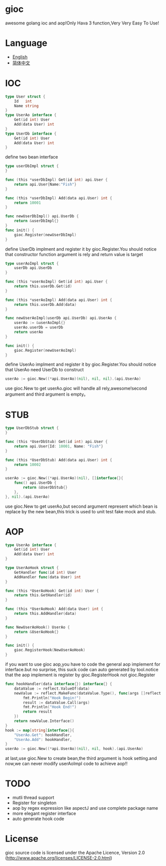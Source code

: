 # gioc

awesome golang ioc and aop!Only Hava 3 function,Very Very Easy To Use!

# Language

* [English](https://github.com/fishedee/gioc/blob/master/README.md)
* [简体中文](https://github.com/fishedee/gioc/blob/master/README_zh_cn.md)

# IOC

```go
type User struct {
	Id   int
	Name string
}
type UserAo interface {
	Get(id int) User
	Add(data User) int
}
type UserDb interface {
	Get(id int) User
	Add(data User) int
}
```

define two bean interface

```go
type userDbImpl struct {
}

func (this *userDbImpl) Get(id int) api.User {
	return api.User{Name:"Fish"}
}

func (this *userDbImpl) Add(data api.User) int {
	return 10001
}

func newUserDbImpl() api.UserDb {
	return &userDbImpl{}
}
func init() {
	gioc.Register(newUserDbImpl)
}
```

define UserDb implment and register it by gioc.Register.You should notice that constructor function argument is rely and return value is target

```go
type userAoImpl struct {
	userDb api.UserDb
}

func (this *userAoImpl) Get(id int) api.User {
	return this.userDb.Get(id)
}

func (this *userAoImpl) Add(data api.User) int {
	return this.userDb.Add(data)
}

func newUserAoImpl(userDb api.UserDb) api.UserAo {
	userAo := &userAoImpl{}
	userAo.userDb = userDb
	return userAo
}

func init() {
	gioc.Register(newUserAoImpl)
}
```

define UserAo implment and register it by gioc.Register.You should notice that UserAo need UserDb to construct

```go
userAo := gioc.New((*api.UserAo)(nil), nil, nil).(api.UserAo)
```

use gioc.New to get userAo.gioc will handle all rely,awesome!second argument and third argument is empty。

# STUB

```go
type UserDbStub struct {
}

func (this *UserDbStub) Get(id int) api.User {
	return api.User{Id: 10001, Name: "Fish"}
}

func (this *UserDbStub) Add(data api.User) int {
	return 10002
}

userAo := gioc.New((*api.UserAo)(nil), []interface{}{
	func() api.UserDb {
		return &UserDbStub{}
	},
}, nil).(api.UserAo)
```

use gioc.New to get userAo,but second argument represent which bean is replace by the new bean,this trick is used to unit test fake mock and stub.

# AOP

```go
type UserAo interface {
	Get(id int) User
	Add(data User) int
}

type UserAoHook struct {
	GetHandler func(id int) User
	AddHandler func(data User) int
}

func (this *UserAoHook) Get(id int) User {
	return this.GetHandler(id)
}

func (this *UserAoHook) Add(data User) int {
	return this.AddHandler(data)
}

func NewUserAoHook() UserAo {
	return &UserAoHook{}
}

func init() {
	gioc.RegisterHook(NewUserAoHook)
}
```

if you want to use gioc aop,you have to code the general aop implement for interface.but no surprise, this suck code can auto generated by tool.notice that the aop implement is register by gioc.RegisterHook not gioc.Register

```go
func hookHandler(data interface{}) interface{} {
	dataValue := reflect.ValueOf(data)
	newValue := reflect.MakeFunc(dataValue.Type(), func(args []reflect.Value) []reflect.Value {
		fmt.Println("Hook Begin!")
		result := dataValue.Call(args)
		fmt.Println("Hook End!")
		return result
	})
	return newValue.Interface()
}
hook := map[string]interface{}{
	"UserAo.Get": hookHandler,
	"UserAo.Add": hookHandler,
}
userAo := gioc.New((*api.UserAo)(nil), nil, hook).(api.UserAo)
```

at last,use gioc.New to create bean,the third argument is hook setting.and now,we can never modify userAoImpl code to achieve aop!!

# TODO

* mutli thread support
* Register for singleton
* aop by regex expression like aspectJ and use complete package name
* more elegant register interface
* auto generate hook code

# License

gioc source code is licensed under the Apache Licence, Version 2.0 (http://www.apache.org/licenses/LICENSE-2.0.html)


